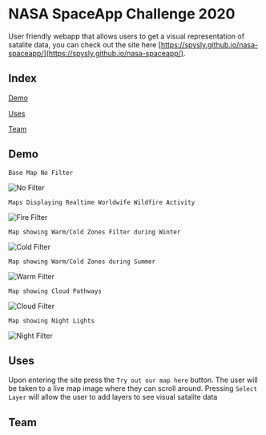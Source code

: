 # NASA SpaceApp Challenge 2020

User friendly webapp that allows users to get a visual representation of satalite data, you can check out the site here [https://spysly.github.io/nasa-spaceapp/](https://spysly.github.io/nasa-spaceapp/).

## Index
[Demo](#demo)

[Uses](#uses)

[Team](#team)

## Demo
```
Base Map No Filter
```
![No Filter](docs/imgs/basemap.png)

```
Maps Displaying Realtime Worldwife Wildfire Activity
```
![Fire Filter](docs/imgs/firesmap.png)

```
Map showing Warm/Cold Zones Filter during Winter
```
![Cold Filter](docs/imgs/coldzonemap1.png)

```
Map showing Warm/Cold Zones during Summer
```
![Warm Filter](docs/imgs/coldzonemap1.png)

```
Map showing Cloud Pathways
```
![Cloud Filter](docs/imgs/cloudzone.png)

```
Map showing Night Lights
```
![Night Filter](docs/imgs/nightmap.png)

## Uses 
Upon entering the site press the `Try out our map here` button.
The user will be taken to a live map image where they can scroll around.
Pressing `Select Layer` will allow the user to add layers to see visual 
satalite data

## Team
